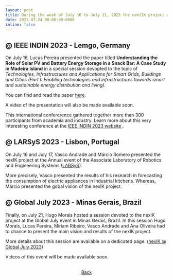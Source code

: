 ```yaml
---
layout: post
title: During the week of July 16 to July 21, 2023 the nextIK project was presented in several national and international events.
date: 2023-07-24 00:00:00-0000
inline: false
---
```


## @ IEEE INDIN 2023 - Lemgo, Germany ##

On July 16, Lucas Pereira presented the paper titled **Understanding the Role of Solar PV and Battery Energy Storage
in a Snack Bar: A Case Study in Madeira Island** in a special session devopted to the topic of *Technologies, Infrastructures and Applications for Smart Grids, Buildings and Cities (Part I: Enabling technologies and infrastructures towards smart and sustainable energy distribution and living)*.

You can find and read the paper <a href="https://www.alspereira.info/pubs/indin-2023/" target="_blank"> here</a>.

A video of the presentation will also be made available soon.


This international confererence gathered together more than 300 participants from academia and industry.
Learn more about this very interesting conference at the <a href="https://2023.ieee-indin.org/index.php" target="_blank"> IEEE INDIN 2023 website </a>.

## @ LARSyS 2023  - Lisbon, Portugal ##

On July 16 and July 17, Vasco Andrade and Márcio Romero presented the nexIK project at the Annual event of the Associate Laboratory of Robotics and Engineering Systems ([LARSyS](https://larsys.pt)).

More precisely, Vasco presented the results of his research in forecasting the consumption of electric appliances in industrial kitchens. Whereas, Márcio presented the gobal vision of the nexIK project.

## @ Global July 2023 - Minas Gerais, Brazil ##

Finally, on July 21, Hugo Morais hosted a session devoted to the nexIK project at the Global July event in Minas Gerais, Brazil. In this session Hugo Morais, Lucas Pereira, Miriam Ribeiro, Vasco Andrade and Ana Oliveira had to chance to present the main vision and results of the nexIK project.

More details about this session are available on a dedicated page: ([nexIK @ Global July 2023](/global_july_2023))

Videos of this event will be made available soon.

<br/>
<div style="width:100%; text-align:center">
<a href="#" onclick="window.history.back()">Back</a>
</div>
